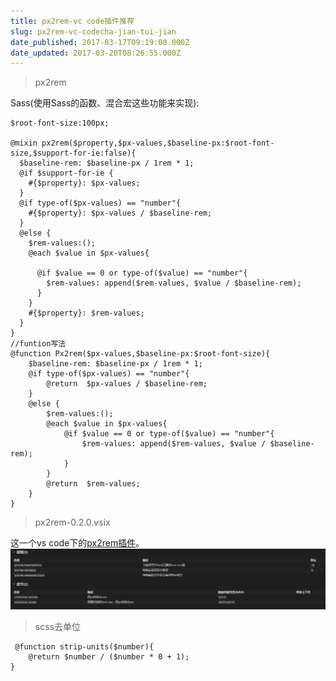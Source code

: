 ```yaml
---
title: px2rem-vc code插件推荐
slug: px2rem-vc-codecha-jian-tui-jian
date_published: 2017-03-17T09:19:00.000Z
date_updated: 2017-03-20T08:26:55.000Z
---
```


> px2rem

Sass(使用Sass的函数、混合宏这些功能来实现):

    $root-font-size:100px;
    
    @mixin px2rem($property,$px-values,$baseline-px:$root-font-size,$support-for-ie:false){
      $baseline-rem: $baseline-px / 1rem * 1;
      @if $support-for-ie {
        #{$property}: $px-values;
      }
      @if type-of($px-values) == "number"{
        #{$property}: $px-values / $baseline-rem;
      }
      @else {
        $rem-values:();
        @each $value in $px-values{
    
          @if $value == 0 or type-of($value) == "number"{
            $rem-values: append($rem-values, $value / $baseline-rem);
          }
        }
        #{$property}: $rem-values;
      }
    }
    //funtion写法
    @function Px2rem($px-values,$baseline-px:$root-font-size){
        $baseline-rem: $baseline-px / 1rem * 1;
        @if type-of($px-values) == "number"{
            @return  $px-values / $baseline-rem;
        }
        @else {
            $rem-values:();
            @each $value in $px-values{
                @if $value == 0 or type-of($value) == "number"{
                    $rem-values: append($rem-values, $value / $baseline-rem);
                }
            }
            @return  $rem-values;
        }
    }
    

> px2rem-0.2.0.vsix

这一个vs code下的[px2rem插件](https://github.com/Maroon1/px2rem)。
![](/source/images/2017/03/QQ--20170317171649.png)

> scss去单位

     @function strip-units($number){
        @return $number / ($number * 0 + 1);
    }
    
